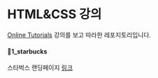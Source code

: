# HTML&CSS 강의

[Online Tutorials](https://www.youtube.com/channel/UCbwXnUipZsLfUckBPsC7Jog) 강의를 보고 따라한 레포지토리입니다.

#### 📁1_starbucks
스타벅스 랜딩페이지
[링크](https://www.youtube.com/watch?v=91Q6RvKvd7o)